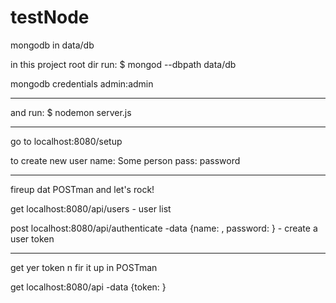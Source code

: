 # testNode

mongodb in data/db

in this project root dir run:
$ mongod --dbpath data/db

mongodb credentials
admin:admin

 ---

and run:
$ nodemon server.js

---

go to localhost:8080/setup

to create new user 
name: Some person
pass: password

---

fireup dat POSTman and let's rock!

get localhost:8080/api/users - user list

post localhost:8080/api/authenticate -data {name: <users name>, password: <password>} - create a user token

---

get yer token n fir it up in POSTman

get localhost:8080/api -data {token: <yer amazin token>}



